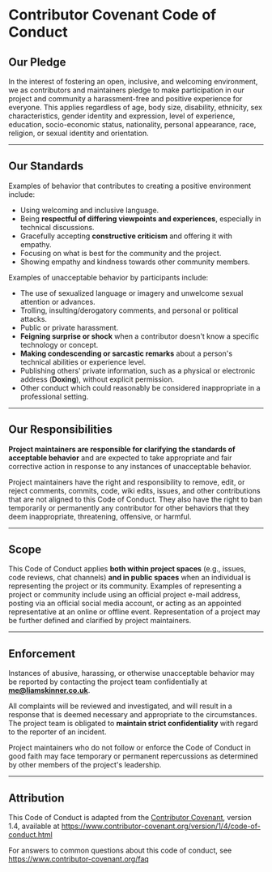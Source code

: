 # Contributor Covenant Code of Conduct

## Our Pledge

In the interest of fostering an open, inclusive, and welcoming environment, we as
contributors and maintainers pledge to make participation in our project and
community a harassment-free and positive experience for everyone. This applies regardless of age, body
size, disability, ethnicity, sex characteristics, gender identity and expression,
level of experience, education, socio-economic status, nationality, personal
appearance, race, religion, or sexual identity and orientation.

---

## Our Standards

Examples of behavior that contributes to creating a positive environment
include:

* Using welcoming and inclusive language.
* Being **respectful of differing viewpoints and experiences**, especially in technical discussions.
* Gracefully accepting **constructive criticism** and offering it with empathy.
* Focusing on what is best for the community and the project.
* Showing empathy and kindness towards other community members.

Examples of unacceptable behavior by participants include:

* The use of sexualized language or imagery and unwelcome sexual attention or advances.
* Trolling, insulting/derogatory comments, and personal or political attacks.
* Public or private harassment.
* **Feigning surprise or shock** when a contributor doesn't know a specific technology or concept.
* **Making condescending or sarcastic remarks** about a person's technical abilities or experience level.
* Publishing others' private information, such as a physical or electronic
    address (**Doxing**), without explicit permission.
* Other conduct which could reasonably be considered inappropriate in a professional setting.

---

## Our Responsibilities

**Project maintainers are responsible for clarifying the standards of acceptable behavior** and are expected to take appropriate and fair corrective action in response to any instances of unacceptable behavior.

Project maintainers have the right and responsibility to remove, edit, or reject comments, commits, code, wiki edits, issues, and other contributions that are not aligned to this Code of Conduct. They also have the right to ban temporarily or permanently any contributor for other behaviors that they deem inappropriate, threatening, offensive, or harmful.

---

## Scope

This Code of Conduct applies **both within project spaces** (e.g., issues, code reviews, chat channels) **and in public spaces** when an individual is representing the project or its community. Examples of representing a project or community include using an official project e-mail address, posting via an official social media account, or acting as an appointed representative at an online or offline event. Representation of a project may be further defined and clarified by project maintainers.

---

## Enforcement

Instances of abusive, harassing, or otherwise unacceptable behavior may be reported by contacting the project team confidentially at **[me@liamskinner.co.uk](mailto:me@liamskinner.co.uk)**.

All complaints will be reviewed and investigated, and will result in a response that is deemed necessary and appropriate to the circumstances. The project team is obligated to **maintain strict confidentiality** with regard to the reporter of an incident.

Project maintainers who do not follow or enforce the Code of Conduct in good faith may face temporary or permanent repercussions as determined by other members of the project's leadership.

---

## Attribution

This Code of Conduct is adapted from the [Contributor Covenant][homepage], version 1.4,
available at https://www.contributor-covenant.org/version/1/4/code-of-conduct.html

[homepage]: https://www.contributor-covenant.org

For answers to common questions about this code of conduct, see
https://www.contributor-covenant.org/faq